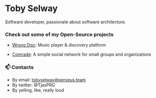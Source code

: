 <!--
**tobyselway/tobyselway** is a ✨ _special_ ✨ repository because its `README.md` (this file) appears on your GitHub profile.

Here are some ideas to get you started:

- 🔭 I’m currently working on ...
- 🌱 I’m currently learning ...
- 👯 I’m looking to collaborate on ...
- 🤔 I’m looking for help with ...
- 💬 Ask me about ...
- 📫 How to reach me: ...
- 😄 Pronouns: ...
- ⚡ Fun fact: ...
-->

# Toby Selway
Software developer, passionate about software architecture.

### Check out some of my Open-Source projects
 * [Wrong Disc](https://github.com/wrong-disc): Music player & discovery platform
 + [Comrade](https://github.com/tobyselway/comrade): A simple social network for small groups and organizations
 
 ### 📫 Contacts
 
  * By email: tobyselway@perseus.team
  * By twitter: @TjasPRG
  * By yelling, like, really loud
 
